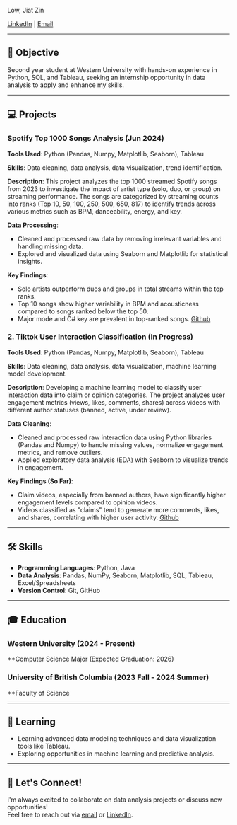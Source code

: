 Low, Jiat Zin

[LinkedIn](https://www.linkedin.com/in/jiatzin-low-9b832a290/) | [Email](mailto:lowjiatzzz@gmail.com)

---

## 🎯 Objective
Second year student at Western University with hands-on experience in Python, SQL, and Tableau, seeking an internship opportunity in data analysis to apply and enhance my skills.

---

## 💻 Projects

### Spotify Top 1000 Songs Analysis (Jun 2024)
**Tools Used**: Python (Pandas, Numpy, Matplotlib, Seaborn), Tableau 

**Skills**: Data cleaning, data analysis, data visualization, trend identification.

**Description**: This project analyzes the top 1000 streamed Spotify songs from 2023 to investigate the impact of artist type (solo, duo, or group) on streaming performance. The songs are categorized by streaming counts into ranks (Top 10, 50, 100, 250, 500, 650, 817) to identify trends across various metrics such as BPM, danceability, energy, and key.

**Data Processing**:  
- Cleaned and processed raw data by removing irrelevant variables and handling missing data.
- Explored and visualized data using Seaborn and Matplotlib for statistical insights.

**Key Findings**:  
- Solo artists outperform duos and groups in total streams within the top ranks.
- Top 10 songs show higher variability in BPM and acousticness compared to songs ranked below the top 50.
- Major mode and C# key are prevalent in top-ranked songs.
[Github](https://github.com/low122/Spotify-music-trend)

### 2. **Tiktok User Interaction Classification (In Progress)**
**Tools Used**: Python (Pandas, Numpy, Matplotlib, Seaborn), Tableau

**Skills**: Data cleaning, data analysis, data visualization, machine learning model development.

**Description**: Developing a machine learning model to classify user interaction data into claim or opinion categories. The project analyzes user engagement metrics (views, likes, comments, shares) across videos with different author statuses (banned, active, under review).

**Data Cleaning**:
- Cleaned and processed raw interaction data using Python libraries (Pandas and Numpy) to handle missing values, normalize engagement metrics, and remove outliers.
- Applied exploratory data analysis (EDA) with Seaborn to visualize trends in engagement.

**Key Findings (So Far)**:
- Claim videos, especially from banned authors, have significantly higher engagement levels compared to opinion videos.
- Videos classified as "claims" tend to generate more comments, likes, and shares, correlating with higher user activity.
[Github](https://github.com/low122/Spotify-music-trend)

---

## 🛠️ Skills
- **Programming Languages**: Python, Java
- **Data Analysis**: Pandas, NumPy, Seaborn, Matplotlib, SQL, Tableau, Excel/Spreadsheets
- **Version Control**: Git, GitHub

---
## 🎓 Education

### Western University (2024 - Present)
**Computer Science Major (Expected Graduation: 2026) 

### University of British Columbia (2023 Fall - 2024 Summer)
**Faculty of Science

---

## 🌱 Learning
- Learning advanced data modeling techniques and data visualization tools like Tableau.
- Exploring opportunities in machine learning and predictive analysis.

---

## 🤝 Let's Connect!
I'm always excited to collaborate on data analysis projects or discuss new opportunities!  
Feel free to reach out via [email](mailto:lowjiatzzz@gmail.com) or [LinkedIn](https://www.linkedin.com/in/jiatzin-low-9b832a290/).
